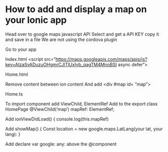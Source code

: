 # How to add and display a map on your Ionic app

Head over to google maps javascript API
Select and get a API KEY copy it and save in a file
We are not using the cordova plugin

Go to your app

Index.html
	<script src=”https://maps.googleapis.com/maps/apis/js?key=AIzaSyADuzuOHgmrCJlTlUxIyb_qagTM4MnoBSI async defer“></script>

Home.html

Remove content between ion content
And add
	<div #map id= “map”></div>

Home.ts

To import component add ViewChild, ElementRef
Add to the export class HomePage
@ViewChild(‘map’) mapRef: ElementRef;

Add ionViewDidLoad() {
	console.log(this.mapRef)

Add showMap() {
Const location = new google.maps.LatLang(your lat, your lang):
}

Add  declare var google: any: above the @component
